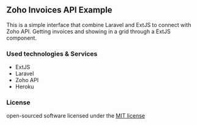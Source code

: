 ## Zoho Invoices API Example

This is a simple interface that combine Laravel and ExtJS to connect with Zoho API. Getting invoices and showing in a grid through a ExtJS component.


### Used technologies & Services

* ExtJS
* Laravel
* Zoho API
* Heroku


### License

open-sourced software licensed under the [MIT license](http://opensource.org/licenses/MIT)
